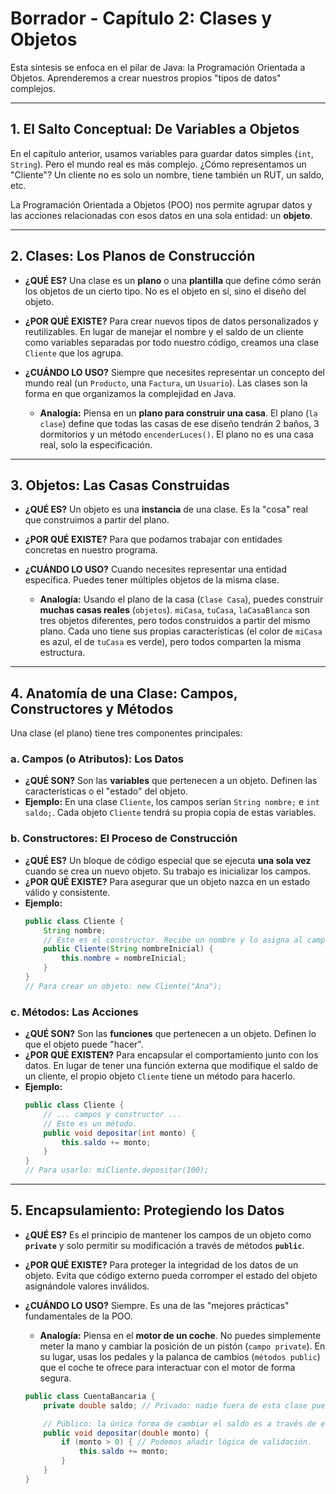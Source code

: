 # Borrador - Capítulo 2: Clases y Objetos

Esta síntesis se enfoca en el pilar de Java: la Programación Orientada a Objetos. Aprenderemos a crear nuestros propios "tipos de datos" complejos.

---

## 1. El Salto Conceptual: De Variables a Objetos

En el capítulo anterior, usamos variables para guardar datos simples (`int`, `String`). Pero el mundo real es más complejo. ¿Cómo representamos un "Cliente"? Un cliente no es solo un nombre, tiene también un RUT, un saldo, etc.

La Programación Orientada a Objetos (POO) nos permite agrupar datos y las acciones relacionadas con esos datos en una sola entidad: un **objeto**.

---

## 2. Clases: Los Planos de Construcción

*   **¿QUÉ ES?** Una clase es un **plano** o una **plantilla** que define cómo serán los objetos de un cierto tipo. No es el objeto en sí, sino el diseño del objeto.

*   **¿POR QUÉ EXISTE?** Para crear nuevos tipos de datos personalizados y reutilizables. En lugar de manejar el nombre y el saldo de un cliente como variables separadas por todo nuestro código, creamos una clase `Cliente` que los agrupa.

*   **¿CUÁNDO LO USO?** Siempre que necesites representar un concepto del mundo real (un `Producto`, una `Factura`, un `Usuario`). Las clases son la forma en que organizamos la complejidad en Java.
    *   **Analogía:** Piensa en un **plano para construir una casa**. El plano (`la clase`) define que todas las casas de ese diseño tendrán 2 baños, 3 dormitorios y un método `encenderLuces()`. El plano no es una casa real, solo la especificación.

---

## 3. Objetos: Las Casas Construidas

*   **¿QUÉ ES?** Un objeto es una **instancia** de una clase. Es la "cosa" real que construimos a partir del plano.

*   **¿POR QUÉ EXISTE?** Para que podamos trabajar con entidades concretas en nuestro programa.

*   **¿CUÁNDO LO USO?** Cuando necesites representar una entidad específica. Puedes tener múltiples objetos de la misma clase.
    *   **Analogía:** Usando el plano de la casa (`Clase Casa`), puedes construir **muchas casas reales** (`objetos`). `miCasa`, `tuCasa`, `laCasaBlanca` son tres objetos diferentes, pero todos construidos a partir del mismo plano. Cada uno tiene sus propias características (el color de `miCasa` es azul, el de `tuCasa` es verde), pero todos comparten la misma estructura.

---

## 4. Anatomía de una Clase: Campos, Constructores y Métodos

Una clase (el plano) tiene tres componentes principales:

### a. Campos (o Atributos): Los Datos

*   **¿QUÉ SON?** Son las **variables** que pertenecen a un objeto. Definen las características o el "estado" del objeto.
*   **Ejemplo:** En una clase `Cliente`, los campos serían `String nombre;` e `int saldo;`. Cada objeto `Cliente` tendrá su propia copia de estas variables.

### b. Constructores: El Proceso de Construcción

*   **¿QUÉ ES?** Un bloque de código especial que se ejecuta **una sola vez** cuando se crea un nuevo objeto. Su trabajo es inicializar los campos.
*   **¿POR QUÉ EXISTE?** Para asegurar que un objeto nazca en un estado válido y consistente.
*   **Ejemplo:**
    ```java
    public class Cliente {
        String nombre;
        // Este es el constructor. Recibe un nombre y lo asigna al campo.
        public Cliente(String nombreInicial) {
            this.nombre = nombreInicial;
        }
    }
    // Para crear un objeto: new Cliente("Ana");
    ```

### c. Métodos: Las Acciones

*   **¿QUÉ SON?** Son las **funciones** que pertenecen a un objeto. Definen lo que el objeto puede "hacer".
*   **¿POR QUÉ EXISTEN?** Para encapsular el comportamiento junto con los datos. En lugar de tener una función externa que modifique el saldo de un cliente, el propio objeto `Cliente` tiene un método para hacerlo.
*   **Ejemplo:**
    ```java
    public class Cliente {
        // ... campos y constructor ...
        // Este es un método.
        public void depositar(int monto) {
            this.saldo += monto;
        }
    }
    // Para usarlo: miCliente.depositar(100);
    ```

---

## 5. Encapsulamiento: Protegiendo los Datos

*   **¿QUÉ ES?** Es el principio de mantener los campos de un objeto como **`private`** y solo permitir su modificación a través de métodos **`public`**.
*   **¿POR QUÉ EXISTE?** Para proteger la integridad de los datos de un objeto. Evita que código externo pueda corromper el estado del objeto asignándole valores inválidos.
*   **¿CUÁNDO LO USO?** Siempre. Es una de las "mejores prácticas" fundamentales de la POO.
    *   **Analogía:** Piensa en el **motor de un coche**. No puedes simplemente meter la mano y cambiar la posición de un pistón (`campo private`). En su lugar, usas los pedales y la palanca de cambios (`métodos public`) que el coche te ofrece para interactuar con el motor de forma segura.

    ```java
    public class CuentaBancaria {
        private double saldo; // Privado: nadie fuera de esta clase puede tocarlo.

        // Público: la única forma de cambiar el saldo es a través de este método.
        public void depositar(double monto) {
            if (monto > 0) { // Podemos añadir lógica de validación.
                this.saldo += monto;
            }
        }
    }
    ```
